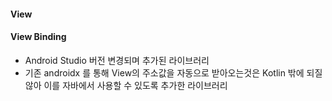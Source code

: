 #### View
#### View Binding
- Android Studio 버전 변경되며 추가된 라이브러리
- 기존 androidx 를 통해 View의 주소값을 자동으로 받아오는것은 Kotlin 밖에 되질 않아 이를 자바에서 사용할 수 있도록 추가한 라이브러리
